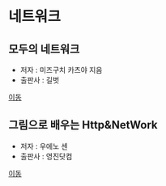 # 네트워크

## 모두의 네트워크

- 저자 : 미즈구치 카츠야 지음
- 출판사 : 길벗

[이동](모두의_네트워크/README.md)

## 그림으로 배우는 Http&NetWork

- 저자 : 우에노 센
- 출판사 : 영진닷컴

[이동](그림으로_배우는_Http&NetWork/README.md)
